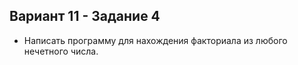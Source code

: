 ## Вариант 11 - Задание 4

* Написать программу для нахождения факториала из любого нечетного числа. 
